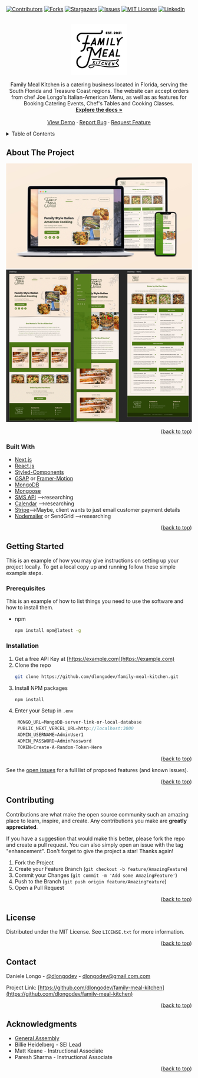 <div id="top"></div>
<!--
*** Thanks for checking out the Best-README-Template. If you have a suggestion
*** that would make this better, please fork the repo and create a pull request
*** or simply open an issue with the tag "enhancement".
*** Don't forget to give the project a star!
*** Thanks again! Now go create something AMAZING! :D
-->



<!-- PROJECT SHIELDS -->
<!--
*** I'm using markdown "reference style" links for readability.
*** Reference links are enclosed in brackets [ ] instead of parentheses ( ).
*** See the bottom of this document for the declaration of the reference variables
*** for contributors-url, forks-url, etc. This is an optional, concise syntax you may use.
*** https://www.markdownguide.org/basic-syntax/#reference-style-links
-->
[![Contributors][contributors-shield]][contributors-url]
[![Forks][forks-shield]][forks-url]
[![Stargazers][stars-shield]][stars-url]
[![Issues][issues-shield]][issues-url]
[![MIT License][license-shield]][license-url]
[![LinkedIn][linkedin-shield]][linkedin-url]



<!-- PROJECT LOGO -->
<br />
<div align="center">
  <a href="https://github.com/dlongodev/family-meal-kitchen">
    <img src="images/logo.png" alt="Logo" width="150">
  </a>

  <p align="center">
    Family Meal Kitchen is a catering business located in Florida, serving the South Florida and Treasure Coast regions. The website can accept orders from chef Joe Longo's Italian-American Menu, as well as as features for Booking Catering Events, Chef's Tables and Cooking Classes. 
    <br />
    <a href="https://github.com/dlongodev/family-meal-kitchen"><strong>Explore the docs »</strong></a>
    <br />
    <br />
    <a href="https://github.com/dlongodev/family-meal-kitchen">View Demo</a>
    ·
    <a href="https://github.com/dlongodev/family-meal-kitchen/issues">Report Bug</a>
    ·
    <a href="https://github.com/dlongodev/family-meal-kitchen/issues">Request Feature</a>
  </p>
</div>



<!-- TABLE OF CONTENTS -->
<details>
  <summary>Table of Contents</summary>
  <ol>
    <li>
      <a href="#about-the-project">About The Project</a>
      <ul>
        <li><a href="#built-with">Built With</a></li>
      </ul>
    </li>
    <li>
      <a href="#getting-started">Getting Started</a>
      <ul>
        <li><a href="#prerequisites">Prerequisites</a></li>
        <li><a href="#installation">Installation</a></li>
      </ul>
    </li>
    <!-- <li><a href="#usage">Usage</a></li> -->
    <!-- <li><a href="#roadmap">Roadmap</a></li> -->
    <li><a href="#contributing">Contributing</a></li>
    <li><a href="#license">License</a></li>
    <li><a href="#contact">Contact</a></li>
    <li><a href="#acknowledgments">Acknowledgments</a></li>
  </ol>
</details>



<!-- ABOUT THE PROJECT -->
## About The Project

[![branding][branding]](https://www.behance.net/gallery/135850573/Family-Meal-Kitchen)
[![Product Name Screen Shot][product-screenshot]](https://familymealkitchen.com)

<p align="right">(<a href="#top">back to top</a>)</p>



### Built With

* [Next.js](https://nextjs.org/)
* [React.js](https://reactjs.org/)
* [Styled-Components]()
* [GSAP]() or [Framer-Motion]()
* [MongoDB]()
* [Mongoose]()
* [SMS API]() -->researching
* [Calendar]() -->researching
* [Stripe]()-->Maybe, client wants to just email customer payment details
* [Nodemailer]() or SendGrid -->researching


<p align="right">(<a href="#top">back to top</a>)</p>



<!-- GETTING STARTED -->
## Getting Started

This is an example of how you may give instructions on setting up your project locally.
To get a local copy up and running follow these simple example steps.

### Prerequisites

This is an example of how to list things you need to use the software and how to install them.
* npm
  ```sh
  npm install npm@latest -g
  ```

### Installation

1. Get a free API Key at [https://example.com](https://example.com)
2. Clone the repo
   ```sh
   git clone https://github.com/dlongodev/family-meal-kitchen.git
   ```
3. Install NPM packages
   ```sh
   npm install
   ```
4. Enter your Setup in `.env`
   ```js
    MONGO_URL=MongoDB-server-link-or-local-database
    PUBLIC_NEXT_VERCEL_URL=http://localhost:3000
    ADMIN_USERNAME=AdminUser1
    ADMIN_PASSWORD=AdminPassword
    TOKEN=Create-A-Random-Token-Here
   ```

<p align="right">(<a href="#top">back to top</a>)</p>



<!-- USAGE EXAMPLES -->
<!-- ## Usage

Use this space to show useful examples of how a project can be used. Additional screenshots, code examples and demos work well in this space. You may also link to more resources.

_For more examples, please refer to the [Documentation](https://example.com)_

<p align="right">(<a href="#top">back to top</a>)</p> -->



<!-- ROADMAP -->
<!-- ## Roadmap

- [] Feature 1
- [] Feature 2
- [] Feature 3
    - [] Nested Feature -->

See the [open issues](https://github.com/dlongodev/family-meal-kitchen/issues) for a full list of proposed features (and known issues).

<p align="right">(<a href="#top">back to top</a>)</p>



<!-- CONTRIBUTING -->
## Contributing

Contributions are what make the open source community such an amazing place to learn, inspire, and create. Any contributions you make are **greatly appreciated**.

If you have a suggestion that would make this better, please fork the repo and create a pull request. You can also simply open an issue with the tag "enhancement".
Don't forget to give the project a star! Thanks again!

1. Fork the Project
2. Create your Feature Branch (`git checkout -b feature/AmazingFeature`)
3. Commit your Changes (`git commit -m 'Add some AmazingFeature'`)
4. Push to the Branch (`git push origin feature/AmazingFeature`)
5. Open a Pull Request

<p align="right">(<a href="#top">back to top</a>)</p>



<!-- LICENSE -->
## License

Distributed under the MIT License. See `LICENSE.txt` for more information.

<p align="right">(<a href="#top">back to top</a>)</p>



<!-- CONTACT -->
## Contact

Daniele Longo - [@dlongodev](https://twitter.com/dlongodev) - dlongodev@gmail.com.com

Project Link: [https://github.com/dlongodev/family-meal-kitchen](https://github.com/dlongodev/family-meal-kitchen)

<p align="right">(<a href="#top">back to top</a>)</p>



<!-- ACKNOWLEDGMENTS -->
## Acknowledgments

* [General Assembly](https://generalassemb.ly/)
* Billie Heidelberg - SEI Lead
* Matt Keane - Instructional Associate
* Paresh Sharma - Instructional Associate

<p align="right">(<a href="#top">back to top</a>)</p>



<!-- MARKDOWN LINKS & IMAGES -->
<!-- https://www.markdownguide.org/basic-syntax/#reference-style-links -->
[contributors-shield]: https://img.shields.io/github/contributors/dlongodev/family-meal-kitchen.svg?style=for-the-badge
[contributors-url]: https://github.com/dlongodev/family-meal-kitchen/graphs/contributors
[forks-shield]: https://img.shields.io/github/forks/dlongodev/family-meal-kitchen.svg?style=for-the-badge
[forks-url]: https://github.com/dlongodev/family-meal-kitchen/network/members
[stars-shield]: https://img.shields.io/github/stars/dlongodev/family-meal-kitchen.svg?style=for-the-badge
[stars-url]: https://github.com/dlongodev/family-meal-kitchen/stargazers
[issues-shield]: https://img.shields.io/github/issues/dlongodev/family-meal-kitchen.svg?style=for-the-badge
[issues-url]: https://github.com/dlongodev/family-meal-kitchen/issues
[license-shield]: https://img.shields.io/github/license/dlongodev/family-meal-kitchen.svg?style=for-the-badge
[license-url]: https://github.com/dlongodev/family-meal-kitchen/blob/master/LICENSE.txt
[linkedin-shield]: https://img.shields.io/badge/-LinkedIn-black.svg?style=for-the-badge&logo=linkedin&colorB=555
[linkedin-url]: https://linkedin.com/in/danielealongo
[product-screenshot]: images/fmk-screenshot.png
[branding]: images/fmk-website-mockup.jpg
